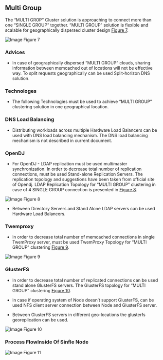 ## Multi Group

The “MULTI GROP” Cluster solution is approaching to connect more than one “SINGLE
GROUP” together. “MULTI GROUP” solution is flexible and scalable for geographically
dispersed cluster design [Figure 7](../../../img/cluster/multi_group_cluster.png).

![Image](../../../img/cluster/multi_group_cluster.png)
Figure 7


### Advices

* In case of geographically dispersed “MULTI GROUP” clouds, sharing information
between memcached out of locations will not be effective way. To split requests
geographically can be used Split-horizon DNS solution.

### Technologes

* The following Technologies must be used to achieve “MULTI GROUP” clustering solution
in one geographical location.

### DNS Load Balancing

* Distributing workloads across multiple Hardware Load Balancers can be used
with DNS load balancing mechanism. The DNS load balancing mechanism is
not described in current document.

### OpenDJ

* For OpenDJ - LDAP replication must be used multimaster synchronization. In
order to decrease total number of replication connections, must be used
Stand-alone Replication Servers. The replication topology and suggestions
have been taken from official site of Opendj. LDAP Replication Topology for
“MULTI GROUP” clustering in case of 4 SINGLE GROUP connection is
presented in [Figure 8](../../../img/cluster/ldap_multimaster.png).

![Image](../../../img/cluster/ldap_multimaster.png)
Figure 8

* Between Directory Servers and Stand Alone LDAP servers can be used
Hardware Load Balancers.

### Twemproxy

* In order to decrease total number of memcached connections in single
TwemProxy server, must be used TwemProxy Topology for “MULTI GROUP”
clustering [Figure 9](../../../img/cluster/twemproxy_multi.png).

![Image](../../../img/cluster/twemproxy_multi.png)
Figure 9


### GlusterFS

* In order to decrease total number of replicated connections can be used
stand alone GlusterFS servers. The GlusterFS topology for “MULTI GROUP”
clustering [Figure 10](../../../img/cluster/glusterfs_multi.png).

* In case if operating system of Node doesn’t support GlusterFS, can be used
NFS client server connection between Node and GlusterFS server.

* Between GlusterFS servers in different geo-locations the glusterfs georeplication
can be used.

![Image](../../../img/cluster/glusterfs_multi.png)
Figure 10


### Process FlowInside Of Sinfle Node

![Image](../../../img/cluster/process_flow.png)
Figure 11
